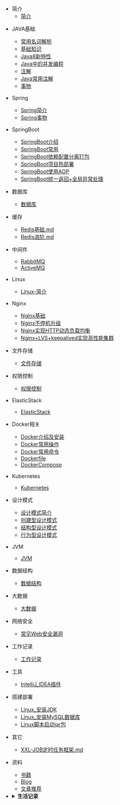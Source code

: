 * 简介
    * [简介](README.md)

- JAVA基础
    - [常用名词解析](JAVA基础/1_一些名词理解.md)
    - [基础知识](JAVA基础/2_基础知识.md)
    - [Java8新特性](JAVA基础/3_Java8新特性.md)
    - [Java中的并发编程](JAVA基础/4_Java中的并发编程.md)
    - [注解](JAVA基础/5_注解.md)
    - [Java常用注解](JAVA基础/6_Java常用注解.md)
    - [事物](JAVA基础/7_事物注意事项.md)
    
- Spring
    - [Spring简介](Spring/Spring简介.md)
    - [Spring事物](Spring/Spring事物.md)
    
- SpringBoot
    - [SpringBoot介绍](/SpringBoot/1_SpringBoot介绍.md)
    - [SpringBoot常用](/SpringBoot/2_SpringBoot常用.md)
    - [SpringBoot依赖配置分离打包](/SpringBoot/3_SpringBoot打包架包分离.md)
    - [SpringBoot项目热部署](/SpringBoot/4_SpringBoot项目热部署.md)
    - [SpringBoot使用AOP](/SpringBoot/5_SpringBoot使用AOP.md)
    - [SpringBoot统一返回+全局异常处理](/SpringBoot/6_SpringBoot统一返回+全局异常处理.md)

- 数据库
    - [数据库](数据库/1_MySQL基础.md)
    
- 缓存
    - [Redis基础.md](缓存/1_Redis基础.md.md)
    - [Redis进阶.md](缓存/2_Redis进阶.md)
    
- 中间件
    - [RabbitMQ](中间件/2_RabbitMQ.md)
    - [ActiveMQ](中间件/1_ActiveMQ.md)
    
- Linux
   - [Linux-简介](Linux/001_Linux基础.md)

- Nginx
    - [Nginx基础](Nginx/Nginx.md)
    - [Nginx不停机升级](Nginx/Nginx不停机升级.md)
    - [Nginx实现HTTP动态负载均衡](Nginx/Nginx实现HTTP动态负载均衡.md)
    - [Nginx+LVS+keepalived实现高性能集群](Nginx/Nginx+LVS+keepalived实现高性能集群.md)

- 文件存储
    - [文件存储](文件存储/README.md)

- 权限控制
    - [权限控制](权限控制/Shiro.md)
    
- ElasticStack
    - [ElasticStack](ElasticStack/README.md)
    
- Docker相关
   - [Docker介绍及安装](Docker相关/1_Docker介绍及安装.md)
   - [Docker常用操作](Docker相关/2_Docker常用操作.md)
   - [Docker常用命令](Docker相关/3_Docker常用命令.md)
   - [Dockerfile](Docker相关/4_Dockerfile.md)
   - [DockerCompose](Docker相关/5_DockerCompose.md)
   
- Kubernetes
   - [Kubernetes](Kubernetes/README.md)

- 设计模式
    - [设计模式简介](设计模式/设计模式简介.md)
    - [创建型设计模式](设计模式/创建型设计模式.md)
    - [结构型设计模式](设计模式/结构型设计模式.md)
    - [行为型设计模式](设计模式/行为型设计模式.md)
   
- JVM
    - [JVM](JVM/README.md)
 
   
- 数据结构
    - [数据结构](数据结构/README.md)
  
- 大数据
    - [大数据](大数据/README.md)

- 网络安全
    - [常见Web安全漏洞](网络安全/常见Web安全漏洞.md)

- 工作记录
   - [工作记录](工作记录/README.md)
  
- 工具
    - [IntelliJ_IDEA插件](工具/IntelliJ_IDEA插件.md)
    
- 搭建部署
    - [Linux_安装JDK](搭建部署/Linux_安装JDK.md)
    - [Linux_安装MySQL数据库](搭建部署/Linux_安装MySQL数据库.md)
    - [Linux脚本启动jar包](搭建部署/Linux脚本启动jar包.md)
    
- 其它
    - [XXL-JOB定时任务框架.md](其它/1_XXL-JOB定时任务框架.md)    
    
- 资料
    - [书籍](资料/书籍/README.md)
    - [Blog](README.md)
    - [文章推荐](README.md)
    
- <details><summary><b>生活记录</b></summary>
  <p>

    - <details><summary><b>随意</b></summary>
      <p>

        - [文章1](README.md)
        - [文章2](README.md)
        - [文章3](README.md)

      </p>
      </details>

    - <details><summary><b>生活</b></summary>
    <p>

      - [文章1](README.md)
      - [文章2](README.md)
      
    </p>
    </details>

  </p>
  </details>
